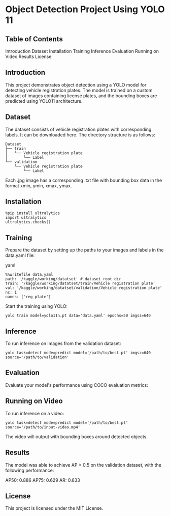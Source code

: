 # Object Detection Project Using YOLO 11

## Table of Contents
Introduction
Dataset
Installation
Training
Inference
Evaluation
Running on Video
Results
License
## Introduction
This project demonstrates object detection using a YOLO model for detecting vehicle registration plates. The model is trained on a custom dataset of images containing license plates, and the bounding boxes are predicted using YOLO11 architecture.

## Dataset
The dataset consists of vehicle registration plates with corresponding labels. It can be downloaded here.
The directory structure is as follows:


```
Dataset
├── train
│   └── Vehicle registration plate
│       └── Label
└── validation
    └── Vehicle registration plate
        └── Label
```
Each .jpg image has a corresponding .txt file with bounding box data in the format xmin, ymin, xmax, ymax.

## Installation

```
%pip install ultralytics
import ultralytics
ultralytics.checks()
```

## Training
Prepare the dataset by setting up the paths to your images and labels in the data.yaml file:

yaml
```
%%writefile data.yaml
path: '/kaggle/working/datatset' # dataset root dir
train: '/kaggle/working/datatset/train/Vehicle registration plate'
val: '/kaggle/working/datatset/validation/Vehicle registration plate'
nc: 1
names: ['reg plate']
```
Start the training using YOLO:

```
yolo train model=yolo11n.pt data='data.yaml' epochs=50 imgsz=640
```
## Inference
To run inference on images from the validation dataset:

```
yolo task=detect mode=predict model='/path/to/best.pt' imgsz=640 source='/path/to/validation'
```
## Evaluation
Evaluate your model's performance using COCO evaluation metrics:


## Running on Video
To run inference on a video:

```
yolo task=detect mode=predict model='/path/to/best.pt' source='/path/to/input-video.mp4'
```
The video will output with bounding boxes around detected objects.

## Results
The model was able to achieve AP > 0.5 on the validation dataset, with the following performance:

AP50: 0.886
AP75: 0.629
AR: 0.633
## License
This project is licensed under the MIT License.

